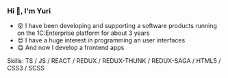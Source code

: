 ### Hi 👋, I'm Yuri

- 😵 I have been developing and supporting a software products running on the 1C:Enterprise platform for about 3 years
- 😍 I have a huge interest in programming an user interfaces
- 😋 And now I develop a frontend apps

Skills: TS / JS / REACT / REDUX / REDUX-THUNK / REDUX-SAGA / HTML5 / CSS3 / SCSS
